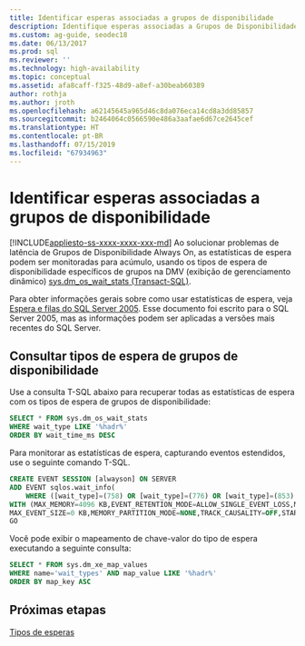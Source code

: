 ```yaml
---
title: Identificar esperas associadas a grupos de disponibilidade
description: Identifique esperas associadas a Grupos de Disponibilidade AlwaysOn usando o T-SQL (Transact-SQL) e eventos estendidos.
ms.custom: ag-guide, seodec18
ms.date: 06/13/2017
ms.prod: sql
ms.reviewer: ''
ms.technology: high-availability
ms.topic: conceptual
ms.assetid: afa8caff-f325-48d9-a8ef-a30beab60389
author: rothja
ms.author: jroth
ms.openlocfilehash: a62145645a965d46c8da076eca14cd8a3dd85857
ms.sourcegitcommit: b2464064c0566590e486a3aafae6d67ce2645cef
ms.translationtype: HT
ms.contentlocale: pt-BR
ms.lasthandoff: 07/15/2019
ms.locfileid: "67934963"
---
```

# <a name="identify-waits-associated-with-availability-groups"></a>Identificar esperas associadas a grupos de disponibilidade
[!INCLUDE[appliesto-ss-xxxx-xxxx-xxx-md](../../../includes/appliesto-ss-xxxx-xxxx-xxx-md.md)]
  Ao solucionar problemas de latência de Grupos de Disponibilidade Always On, as estatísticas de espera podem ser monitoradas para acúmulo, usando os tipos de espera de disponibilidade específicos de grupos na DMV (exibição de gerenciamento dinâmico) [sys.dm_os_wait_stats &#40;Transact-SQL&#41;](~/relational-databases/system-dynamic-management-views/sys-dm-os-wait-stats-transact-sql.md).  
  
 Para obter informações gerais sobre como usar estatísticas de espera, veja [Espera e filas do SQL Server 2005](https://technet.microsoft.com/library/cc966413.aspx). Esse documento foi escrito para o SQL Server 2005, mas as informações podem ser aplicadas a versões mais recentes do SQL Server.  
  
## <a name="query-for-availability-groups-wait-types"></a>Consultar tipos de espera de grupos de disponibilidade  
 Use a consulta T-SQL abaixo para recuperar todas as estatísticas de espera com os tipos de espera de grupos de disponibilidade:  
  
```sql  
SELECT * FROM sys.dm_os_wait_stats   
WHERE wait_type LIKE '%hadr%'  
ORDER BY wait_time_ms DESC  
```  
  
 Para monitorar as estatísticas de espera, capturando eventos estendidos, use o seguinte comando T-SQL.  
  
```sql
CREATE EVENT SESSION [alwayson] ON SERVER   
ADD EVENT sqlos.wait_info(  
    WHERE ([wait_type]=(758) OR [wait_type]=(776) OR [wait_type]=(853) OR [wait_type]=(833)))  
WITH (MAX_MEMORY=4096 KB,EVENT_RETENTION_MODE=ALLOW_SINGLE_EVENT_LOSS,MAX_DISPATCH_LATENCY=30 SECONDS,  
MAX_EVENT_SIZE=0 KB,MEMORY_PARTITION_MODE=NONE,TRACK_CAUSALITY=OFF,STARTUP_STATE=OFF)  
GO  
```  
  
 Você pode exibir o mapeamento de chave-valor do tipo de espera executando a seguinte consulta:  
  
```sql
SELECT * FROM sys.dm_xe_map_values   
WHERE name='wait_types' AND map_value LIKE '%hadr%'   
ORDER BY map_key ASC  
```  
  
## <a name="next-steps"></a>Próximas etapas  
 [Tipos de esperas](~/relational-databases/system-dynamic-management-views/sys-dm-os-wait-stats-transact-sql.md#WaitTypes)  
  
  
